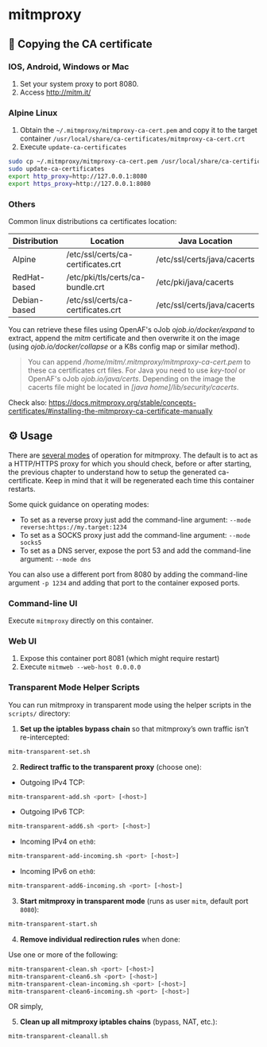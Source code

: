 # mitmproxy

## 🔐 Copying the CA certificate

### IOS, Android, Windows or Mac

1. Set your system proxy to port 8080.
2. Access http://mitm.it/

### Alpine Linux

1. Obtain the ```~/.mitmproxy/mitmproxy-ca-cert.pem``` and copy it to the target container ```/usr/local/share/ca-certificates/mitmproxy-ca-cert.crt```
2. Execute ```update-ca-certificates```

```bash
sudo cp ~/.mitmproxy/mitmproxy-ca-cert.pem /usr/local/share/ca-certificates/mitmproxy-ca-cert.crt
sudo update-ca-certificates
export http_proxy=http://127.0.0.1:8080
export https_proxy=http://127.0.0.1:8080
```

### Others

Common linux distributions ca certificates location:

| Distribution | Location | Java Location |
|--------------|----------|---------------|
| Alpine       | /etc/ssl/certs/ca-certificates.crt | /etc/ssl/certs/java/cacerts |
| RedHat-based | /etc/pki/tls/certs/ca-bundle.crt | /etc/pki/java/cacerts |
| Debian-based | /etc/ssl/certs/ca-certificates.crt | /etc/ssl/certs/java/cacerts |
 
You can retrieve these files using OpenAF's oJob _ojob.io/docker/expand_ to extract, append the _mitm_ certificate and then overwrite it on the image (using _ojob.io/docker/collapse_ or a K8s config map or similar method).

> You can append _/home/mitm/.mitmproxy/mitmproxy-ca-cert.pem_ to these ca certificates crt files.
> For Java you need to use _key-tool_ or OpenAF's oJob _ojob.io/java/certs_. Depending on the image the cacerts file might be located in _[java home]/lib/security/cacerts_.

Check also: https://docs.mitmproxy.org/stable/concepts-certificates/#installing-the-mitmproxy-ca-certificate-manually

## ⚙️  Usage

There are [several modes](https://docs.mitmproxy.org/stable/concepts-modes/) of operation for mitmproxy. The default is to act as a HTTP/HTTPS proxy for which you should check, before or after starting, the previous chapter to understand how to setup the generated ca-certificate. Keep in mind that it will be regenerated each time this container restarts.

Some quick guidance on operating modes:
* To set as a reverse proxy just add the command-line argument: ```--mode reverse:https://my.target:1234```
* To set as a SOCKS proxy just add the command-line argument: ```--mode socks5```
* To set as a DNS server, expose the port 53 and add the command-line argument: ```--mode dns```

You can also use a different port from 8080 by adding the command-line argument ```-p 1234``` and adding that port to the container exposed ports.

### Command-line UI

Execute ```mitmproxy``` directly on this container.

### Web UI

1. Expose this container port 8081 (which might require restart)
2. Execute ```mitmweb --web-host 0.0.0.0```

### Transparent Mode Helper Scripts

You can run mitmproxy in transparent mode using the helper scripts in the `scripts/` directory:

1. **Set up the iptables bypass chain** so that mitmproxy’s own traffic isn’t re-intercepted:

```bash
mitm-transparent-set.sh
```

2. **Redirect traffic to the transparent proxy** (choose one):

- Outgoing IPv4 TCP:

```bash
mitm-transparent-add.sh <port> [<host>]
```

- Outgoing IPv6 TCP:

```bash
mitm-transparent-add6.sh <port> [<host>]
```

- Incoming IPv4 on `eth0`:

```bash
mitm-transparent-add-incoming.sh <port> [<host>]
```

- Incoming IPv6 on `eth0`:

```bash
mitm-transparent-add6-incoming.sh <port> [<host>]
```

3. **Start mitmproxy in transparent mode** (runs as user `mitm`, default port `8080`):

```bash
mitm-transparent-start.sh
```

4. **Remove individual redirection rules** when done:

Use one or more of the following:

```bash
mitm-transparent-clean.sh <port> [<host>]
mitm-transparent-clean6.sh <port> [<host>]
mitm-transparent-clean-incoming.sh <port> [<host>]
mitm-transparent-clean6-incoming.sh <port> [<host>]
```

OR simply,

5. **Clean up all mitmproxy iptables chains** (bypass, NAT, etc.):

```bash
mitm-transparent-cleanall.sh
```
